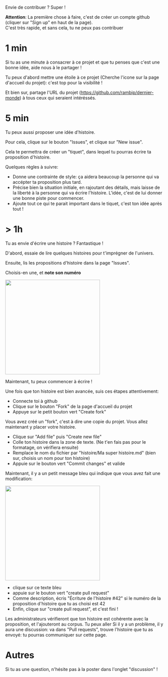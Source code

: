 Envie de contribuer ? Super !

**Attention**:
La première chose à faire, c'est de créer un compte github (cliquer sur "Sign up" en haut de la page).  
C'est très rapide, et sans cela, tu ne peux pas contribuer

# 1 min

Si tu as une minute à consacrer à ce projet et que tu penses que c'est une bonne idée, aide nous à le partager !

Tu peux d'abord mettre une étoile à ce projet (Cherche l'icone sur la page d'accueil du projet): c'est top pour la visibilité !

Et bien sur, partage l'URL du projet (https://github.com/rambip/dernier-monde) à tous ceux qui seraient intéréssés.


# 5 min

Tu peux aussi proposer une idée d'histoire.

Pour cela, clique sur le bouton "Issues", et clique sur "New issue".

Cela te permettra de créer un "tiquet", dans lequel tu pourras écrire ta proposition d'histoire.

Quelques règles à suivre:
- Donne une contrainte de style: ça aidera beaucoup la personne qui va accépter ta proposition plus tard.
- Précise bien la situation initiale, en rajoutant des détails, mais laisse de la liberté à la personne qui va écrire l'histoire. L'idée, c'est de lui donner une bonne piste pour commencer.
- Ajoute tout ce qui te parait important dans le tiquet, c'est ton idée après tout !


# > 1h

Tu as envie d'écrire une histoire ? Fantastique !

D'abord, essaie de lire quelques histoires pour t'imprégner de l'univers.

Ensuite, lis les propositions d'histoire dans la page "Issues".

Choisis-en une, et **note son numéro**

<img src="https://github.com/rambip/dernier-monde/assets/62420525/078a58cf-db17-4f5e-bf55-a8f9284b9af4" height="300">


Maintenant, tu peux commencer à écrire !

Une fois que ton histoire est bien avancée, suis ces étapes attentivement:

- Connecte toi à github
- Clique sur le bouton "Fork" de la page d'accueil du projet
- Appuye sur le petit bouton vert "Create fork"

Vous avez créé un "fork", c'est à dire une copie du projet. Vous allez maintenant y placer votre histoire.

- Clique sur "Add file" puis "Create new file"
- Colle ton histoire dans la zone de texte. (Ne t'en fais pas pour le formatage, on vérifiera ensuite)
- Remplace le nom du fichier par "histoire/Ma super histoire.md" (bien sur, choisis un nom pour ton histoire)
- Appuie sur le bouton vert "Commit changes" et valide

Maintenant, il y a un petit message bleu qui indique que vous avez fait une modification:

<img src="https://github.com/rambip/dernier-monde/assets/62420525/8c079304-2c1b-47c1-8de7-9cbf7a1b5d2e" height="300">

- clique sur ce texte bleu
- appuie sur le bouton vert "create pull request"
- Comme description, écris "Écriture de l'histoire #42" si le numéro de la proposition d'histoire que tu as choisi est 42
- Enfin, clique sur "create pull request", et c'est fini !

Les administrateurs vérifieront que ton histoire est cohérente avec la proposition, et l'ajouteront au corpus.
Tu peux aller 
Si il y a un problème, il y aura une discussion: va dans "Pull requests", trouve l'histoire que tu as envoyé: tu pourras communiquer sur cette page.

# Autres

Si tu as une question, n'hésite pas à la poster dans l'onglet "discussion" !
